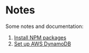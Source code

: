 # Notes

Some notes and documentation:

1. [Install NPM packages](./01-install-npm-packages.md)
2. [Set up AWS DynamoDB](./02-set-up-aws-dynamodb.md)
